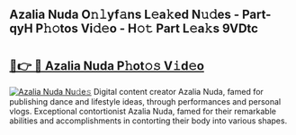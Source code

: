 ## Azalia Nuda O𝚗𝚕yf𝚊ns L𝚎a𝚔ed N𝚞𝚍es - Part-qyH P𝚑𝚘tos Vi𝚍𝚎o - H𝚘𝚝 Part L𝚎a𝚔s 9VDtc

# <h2><a href="http://kfcj56.oniu.top/?m=Azalia+Nuda">🔗👉 🔴 Azalia Nuda P𝚑ot𝚘𝚜 V𝚒d𝚎o</a></h2>

[![Azalia Nuda Nu𝚍e𝚜](https://i.imgur.com/0qMVB7G.gif)](http://kfcj56.oniu.top/?m=Azalia+Nuda)
Digital content creator Azalia Nuda, famed for publishing dance and lifestyle ideas, through performances and personal vlogs. Exceptional contortionist Azalia Nuda, famed for their remarkable abilities and accomplishments in contorting their body into various shapes.  
